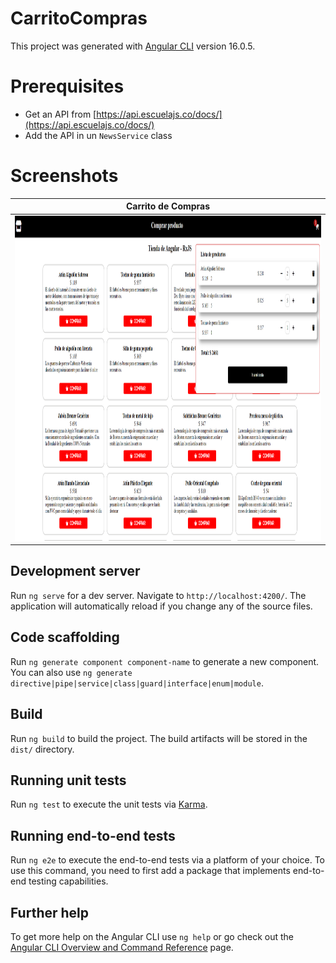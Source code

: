 # CarritoCompras

This project was generated with [Angular CLI](https://github.com/angular/angular-cli) version 16.0.5.

# Prerequisites

- Get an API from [https://api.escuelajs.co/docs/](https://api.escuelajs.co/docs/)
- Add the API in un `NewsService`  class

# Screenshots

| Carrito de Compras                                |
|-------------------------------------------------|
| <img src="https://github.com/JorgeFigueroa626/Carrito_Compra_Angular/blob/main/src/assets/cart_img.png" height="520"> | 



## Development server

Run `ng serve` for a dev server. Navigate to `http://localhost:4200/`. The application will automatically reload if you change any of the source files.

## Code scaffolding

Run `ng generate component component-name` to generate a new component. You can also use `ng generate directive|pipe|service|class|guard|interface|enum|module`.

## Build

Run `ng build` to build the project. The build artifacts will be stored in the `dist/` directory.

## Running unit tests

Run `ng test` to execute the unit tests via [Karma](https://karma-runner.github.io).

## Running end-to-end tests

Run `ng e2e` to execute the end-to-end tests via a platform of your choice. To use this command, you need to first add a package that implements end-to-end testing capabilities.

## Further help

To get more help on the Angular CLI use `ng help` or go check out the [Angular CLI Overview and Command Reference](https://angular.io/cli) page.
